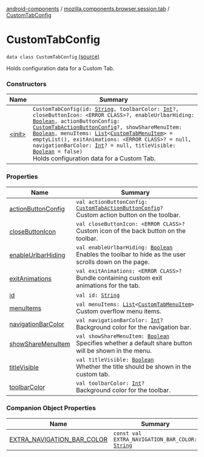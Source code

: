 [android-components](../../index.md) / [mozilla.components.browser.session.tab](../index.md) / [CustomTabConfig](./index.md)

# CustomTabConfig

`data class CustomTabConfig` [(source)](https://github.com/mozilla-mobile/android-components/blob/master/components/browser/session/src/main/java/mozilla/components/browser/session/tab/CustomTabConfig.kt#L26)

Holds configuration data for a Custom Tab.

### Constructors

| Name | Summary |
|---|---|
| [&lt;init&gt;](-init-.md) | `CustomTabConfig(id: `[`String`](https://kotlinlang.org/api/latest/jvm/stdlib/kotlin/-string/index.html)`, toolbarColor: `[`Int`](https://kotlinlang.org/api/latest/jvm/stdlib/kotlin/-int/index.html)`?, closeButtonIcon: <ERROR CLASS>?, enableUrlbarHiding: `[`Boolean`](https://kotlinlang.org/api/latest/jvm/stdlib/kotlin/-boolean/index.html)`, actionButtonConfig: `[`CustomTabActionButtonConfig`](../-custom-tab-action-button-config/index.md)`?, showShareMenuItem: `[`Boolean`](https://kotlinlang.org/api/latest/jvm/stdlib/kotlin/-boolean/index.html)`, menuItems: `[`List`](https://kotlinlang.org/api/latest/jvm/stdlib/kotlin.collections/-list/index.html)`<`[`CustomTabMenuItem`](../-custom-tab-menu-item/index.md)`> = emptyList(), exitAnimations: <ERROR CLASS>? = null, navigationBarColor: `[`Int`](https://kotlinlang.org/api/latest/jvm/stdlib/kotlin/-int/index.html)`? = null, titleVisible: `[`Boolean`](https://kotlinlang.org/api/latest/jvm/stdlib/kotlin/-boolean/index.html)` = false)`<br>Holds configuration data for a Custom Tab. |

### Properties

| Name | Summary |
|---|---|
| [actionButtonConfig](action-button-config.md) | `val actionButtonConfig: `[`CustomTabActionButtonConfig`](../-custom-tab-action-button-config/index.md)`?`<br>Custom action button on the toolbar. |
| [closeButtonIcon](close-button-icon.md) | `val closeButtonIcon: <ERROR CLASS>?`<br>Custom icon of the back button on the toolbar. |
| [enableUrlbarHiding](enable-urlbar-hiding.md) | `val enableUrlbarHiding: `[`Boolean`](https://kotlinlang.org/api/latest/jvm/stdlib/kotlin/-boolean/index.html)<br>Enables the toolbar to hide as the user scrolls down on the page. |
| [exitAnimations](exit-animations.md) | `val exitAnimations: <ERROR CLASS>?`<br>Bundle containing custom exit animations for the tab. |
| [id](id.md) | `val id: `[`String`](https://kotlinlang.org/api/latest/jvm/stdlib/kotlin/-string/index.html) |
| [menuItems](menu-items.md) | `val menuItems: `[`List`](https://kotlinlang.org/api/latest/jvm/stdlib/kotlin.collections/-list/index.html)`<`[`CustomTabMenuItem`](../-custom-tab-menu-item/index.md)`>`<br>Custom overflow menu items. |
| [navigationBarColor](navigation-bar-color.md) | `val navigationBarColor: `[`Int`](https://kotlinlang.org/api/latest/jvm/stdlib/kotlin/-int/index.html)`?`<br>Background color for the navigation bar. |
| [showShareMenuItem](show-share-menu-item.md) | `val showShareMenuItem: `[`Boolean`](https://kotlinlang.org/api/latest/jvm/stdlib/kotlin/-boolean/index.html)<br>Specifies whether a default share button will be shown in the menu. |
| [titleVisible](title-visible.md) | `val titleVisible: `[`Boolean`](https://kotlinlang.org/api/latest/jvm/stdlib/kotlin/-boolean/index.html)<br>Whether the title should be shown in the custom tab. |
| [toolbarColor](toolbar-color.md) | `val toolbarColor: `[`Int`](https://kotlinlang.org/api/latest/jvm/stdlib/kotlin/-int/index.html)`?`<br>Background color for the toolbar. |

### Companion Object Properties

| Name | Summary |
|---|---|
| [EXTRA_NAVIGATION_BAR_COLOR](-e-x-t-r-a_-n-a-v-i-g-a-t-i-o-n_-b-a-r_-c-o-l-o-r.md) | `const val EXTRA_NAVIGATION_BAR_COLOR: `[`String`](https://kotlinlang.org/api/latest/jvm/stdlib/kotlin/-string/index.html) |
